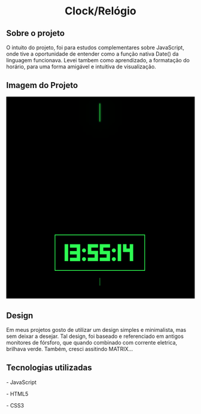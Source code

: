 <h1 align=center>Clock/Relógio</h1>
<h2>Sobre o projeto</h2>
<p>O intuito do projeto, foi para estudos complementares sobre JavaScript, onde tive a oportunidade de entender como a função nativa Date() da linguagem funcionava. Levei tambem como aprendizado, a formatação do horário, para uma forma amigável e intuitiva de visualização.</p>

<h2>Imagem do Projeto</h2>
<p align=center>
<img src="Gif's/CLOCK.gif">
</p>

<h2>Design</h2>
<p>Em meus projetos gosto de utilizar um design simples e minimalista, mas sem deixar a desejar. Tal design, foi baseado e referenciado em antigos monitores de fórsforo, que quando combinado com corrente eletrica, brilhava verde. Também, cresci assitindo MATRIX...</p>

<h2>Tecnologias utilizadas</h2>
<p>- JavaScript</p>
<p>- HTML5</p>
<p>- CSS3</p>